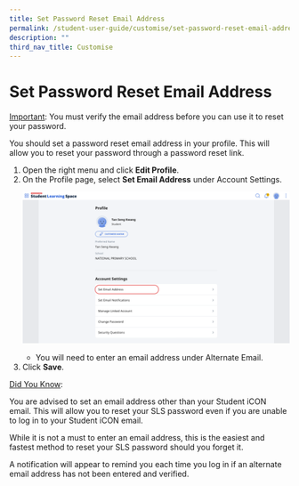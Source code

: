 ```yaml
---
title: Set Password Reset Email Address
permalink: /student-user-guide/customise/set-password-reset-email-address/
description: ""
third_nav_title: Customise
---
```

<h1 id="set-password-reset-email-address">Set Password Reset Email Address</h1>
<p><u>Important</u>: You must verify the email address before you can use it to reset your password.</p>
<p>You should set a password reset email address in your profile. This will allow you to reset your password through a password reset link.</p>
<ol>
<li>Open the right menu and click <strong>Edit Profile</strong>.</li>
<li>On the Profile page, select <strong>Set Email Address</strong> under Account Settings.</li>

<p><img src="/images/1Student/Cu-EmailAddress.png"></p>
<ul>
    <li>You will need to enter an email address under Alternate Email.</li>
</ul>
<li>Click <strong>Save</strong>.</li>
</ol>
<u>Did You Know</u>:
<p>You are advised to set an email address other than your Student iCON email. This will allow you to reset your SLS password even if you are unable to log in to your Student iCON email. </p>
<p>While it is not a must to enter an email address, this is the easiest and fastest method to reset your SLS password should you forget it.</p>
<p>A notification will appear to remind you each time you log in if an alternate email address has not been entered and verified.</p>